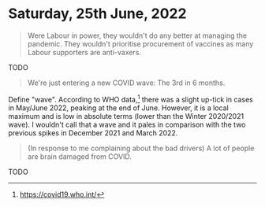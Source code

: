 # Saturday, 25th June, 2022

> Were Labour in power, they wouldn't do any better at managing the
> pandemic. They wouldn't prioritise procurement of vaccines as many
> Labour supporters are anti-vaxers.

TODO

> We're just entering a new COVID wave: The 3rd in 6 months.

Define "wave". According to WHO data,[^1] there was a slight up-tick in
cases in May/June 2022, peaking at the end of June. However, it is a
local maximum and is low in absolute terms (lower than the Winter
2020/2021 wave). I wouldn't call that a wave and it pales in comparison
with the two previous spikes in December 2021 and March 2022.

[^1]: https://covid19.who.int/

> (In response to me complaining about the bad drivers) A lot of people
> are brain damaged from COVID.

TODO
